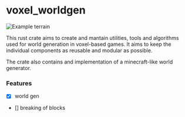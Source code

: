 # voxel_worldgen

![Example terrain](https://i.imgur.com/PGtsKGc.png)

This rust crate aims to create and mantain utilities, tools and algorithms used for world generation in voxel-based games. It aims to keep the individual components as reusable and modular as possible.

The crate also contains and implementation of a minecraft-like world generator.

### Features

 - [x] world gen
 - [] breaking of blocks
 
